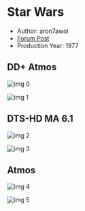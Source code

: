 # Star Wars

* Author: aron7awol
* [Forum Post](https://www.avsforum.com/threads/bass-eq-for-filtered-movies.2995212/post-56913572)
* Production Year: 1977

## DD+ Atmos

![img 0](https://i.imgur.com/XiaaymR.jpg)

![img 1](https://i.imgur.com/65xytLd.png)

## DTS-HD MA 6.1

![img 2](https://i.imgur.com/AZC7JUN.jpg)

![img 3](https://i.imgur.com/lsa4VOq.jpg)

## Atmos

![img 4](https://i.imgur.com/XiaaymR.jpg)

![img 5](https://i.imgur.com/65xytLd.png)

